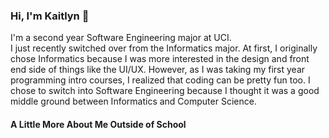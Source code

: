 ### Hi, I'm Kaitlyn 👋

I'm a second year Software Engineering major at UCI.  
I just recently switched over from the Informatics major.
At first, I originally chose Informatics because I was more interested in the design and front end side of things like the UI/UX.
However, as I was taking my first year programming intro courses, I realized that coding can be pretty fun too.
I chose to switch into Software Engineering because I thought it was a good middle ground between Informatics and Computer Science.

#### A Little More About Me Outside of School
<!--
**Kaitlyn4140/Kaitlyn4140** is a ✨ _special_ ✨ repository because its `README.md` (this file) appears on your GitHub profile.

Here are some ideas to get you started:

- 🔭 I’m currently working on ...
- 🌱 I’m currently learning ...
- 👯 I’m looking to collaborate on ...
- 🤔 I’m looking for help with ...
- 💬 Ask me about ...
- 📫 How to reach me: ...
- 😄 Pronouns: ...
- ⚡ Fun fact: ...
-->
